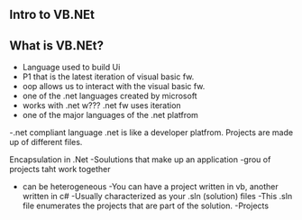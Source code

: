 ## Intro to VB.NEt
## What is VB.NEt?

- Language used to build Ui
- P1 that is the latest iteration of visual basic fw.
- oop allows us to interact with the visual basic fw.
- one of the .net languages created by microsoft
- works with .net w??? .net fw uses iteration
- one of the major languages of the .net platfrom

-.net compliant language
   .net is like a developer platfrom.
Projects are made up of different files.

Encapsulation in .Net
-Soulutions that make up an application
   -grou of projects taht work together
   - can be heterogeneous
      -You can have a project written in vb, another written in c#
      -Usually characterized as your .sln (solution) files
         -This .sln file enumerates the projects that are part of the solution.
   -Projects 